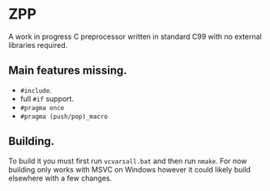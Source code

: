 # ZPP
A work in progress C preprocessor written in standard C99 with no external libraries required.

## Main features missing.
* `#include`.
* full `#if` support.
* `#pragma once`
* `#pragma (push/pop)_macro`

## Building.
To build it you must first run `vcvarsall.bat` and then run `nmake`.
For now building only works with MSVC on Windows however it could likely build elsewhere with a few changes. 
